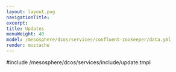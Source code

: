 ```yaml
---
layout: layout.pug
navigationTitle:
excerpt:
title: Updates
menuWeight: 40
model: /mesosphere/dcos/services/confluent-zookeeper/data.yml
render: mustache
---
```


#include /mesosphere/dcos/services/include/update.tmpl
